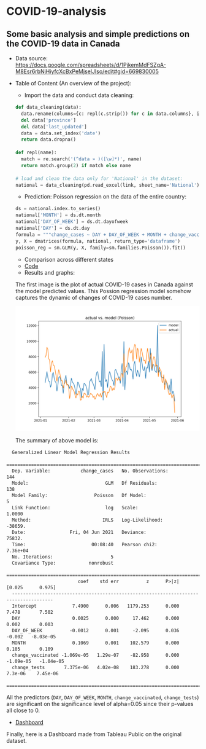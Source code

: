 # COVID-19-analysis

## Some basic analysis and simple predictions on the COVID-19 data in Canada
- Data source: https://docs.google.com/spreadsheets/d/1PjkemMdFSZgA-M8Esr6rbNjHiyfcXcBxPeMjselJIso/edit#gid=669830005
- Table of Content (An overview of the project):
  - Import the data and conduct data cleaning:
  ```python
  def data_cleaning(data):
    data.rename(columns={c: repl(c.strip()) for c in data.columns}, inplace=True)
    del data['province']
    del data['last_updated']
    data = data.set_index('date')
    return data.dropna()
  
  def repl(name):
    match = re.search('(^data » )([\w]*)', name)
    return match.group(2) if match else name
  
  # load and clean the data only for 'National' in the dataset:
  national = data_cleaning(pd.read_excel(link, sheet_name='National'))
  ```
  
  - Prediction: Poisson regression on the data of the entire country:
  
  ```python
  ds = national.index.to_series()
  national['MONTH'] = ds.dt.month
  national['DAY_OF_WEEK'] = ds.dt.dayofweek
  national['DAY'] = ds.dt.day
  formula = """change_cases ~ DAY + DAY_OF_WEEK + MONTH + change_vaccinated + change_tests"""
  y, X = dmatrices(formula, national, return_type='dataframe')
  poisson_reg = sm.GLM(y, X, family=sm.families.Poisson()).fit()
  ```
  
  - Comparison across different states
  - [Code](covid-19_ca.py)
  - Results and graphs:
  
  The first image is the plot of actual COVID-19 cases in Canada against the model predicted values. This Possion regression model somehow captures the dynamic of   changes of COVID-19 cases number.
  
  <img src="Poisson.png" alt="Poisson regression"/>
  
  The summary of above model is:
```
  Generalized Linear Model Regression Results                  
  ==============================================================================
  Dep. Variable:           change_cases   No. Observations:                  144
  Model:                            GLM   Df Residuals:                      138
  Model Family:                 Poisson   Df Model:                            5
  Link Function:                    log   Scale:                          1.0000
  Method:                          IRLS   Log-Likelihood:                -38659.
  Date:                Fri, 04 Jun 2021   Deviance:                       75832.
  Time:                        00:08:40   Pearson chi2:                 7.36e+04
  No. Iterations:                     5                                         
  Covariance Type:            nonrobust                                         
  =====================================================================================
                          coef    std err          z      P>|z|      [0.025      0.975]
  -------------------------------------------------------------------------------------
  Intercept             7.4900      0.006   1179.253      0.000       7.478       7.502
  DAY                   0.0025      0.000     17.462      0.000       0.002       0.003
  DAY_OF_WEEK          -0.0012      0.001     -2.095      0.036      -0.002   -8.03e-05
  MONTH                 0.1069      0.001    102.579      0.000       0.105       0.109
  change_vaccinated -1.069e-05   1.29e-07    -82.958      0.000   -1.09e-05   -1.04e-05
  change_tests       7.375e-06   4.02e-08    183.278      0.000     7.3e-06    7.45e-06
  =====================================================================================
```
  
  All the predictors (```DAY```, ```DAY_OF_WEEK```, ```MONTH```, ```change_vaccinated```, ```change_tests```) are significant on the significance level of             alpha=0.05 since their p-values all close to 0.

 
 - [Dashboard](https://public.tableau.com/app/profile/yangzixuan5243/viz/COVID-19CanadaViz/Dashboard1)
  
  Finally, here is a Dashboard made from Tableau Public on the original dataset.
   
